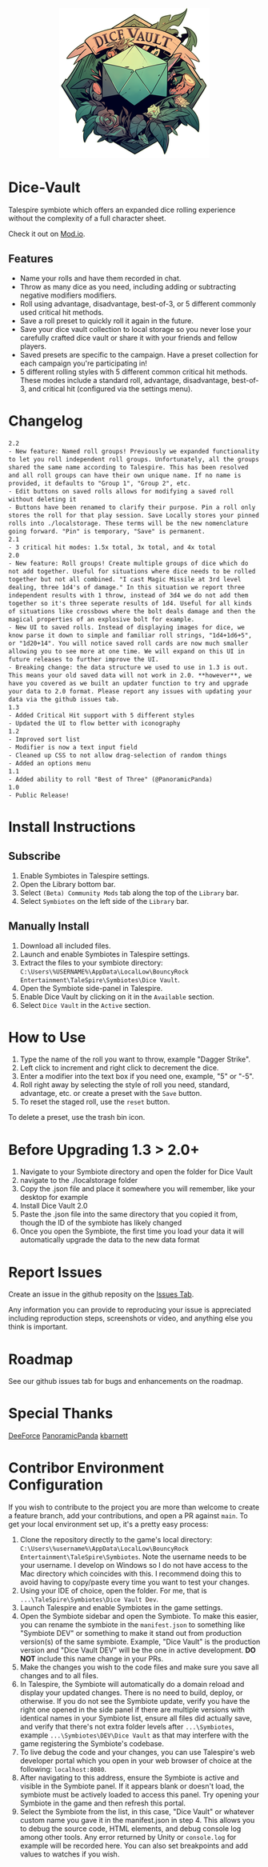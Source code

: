 <p align="center">
  <img src="images/DiceVault.png" alt="Dice Vault Logo" width="300">
</p>

# Dice-Vault

Talespire symbiote which offers an expanded dice rolling experience without the complexity of a full character sheet.

Check it out on [Mod.io](https://mod.io/g/talespire/m/dice-vault).

  ## Features
  - Name your rolls and have them recorded in chat.
  - Throw as many dice as you need, including adding or subtracting negative modifiers modifiers.
  - Roll using advantage, disadvantage, best-of-3, or 5 different commonly used critical hit methods.
  - Save a roll preset to quickly roll it again in the future.
  - Save your dice vault collection to local storage so you never lose your carefully crafted dice vault or share it with your friends and fellow players.
  - Saved presets are specific to the campaign. Have a preset collection for each campaign you're participating in!
  - 5 different rolling styles with 5 different common critical hit methods. These modes include a standard roll, advantage, disadvantage, best-of-3, and critical hit (configured via the settings menu).

# Changelog
```
2.2
- New feature: Named roll groups! Previously we expanded functionality to let you roll independent roll groups. Unfortunately, all the groups shared the same name according to Talespire. This has been resolved and all roll groups can have their own unique name. If no name is provided, it defaults to "Group 1", "Group 2", etc.
- Edit buttons on saved rolls allows for modifying a saved roll without deleting it
- Buttons have been renamed to clarify their purpose. Pin a roll only stores the roll for that play session. Save Locally stores your pinned rolls into ./localstorage. These terms will be the new nomenclature going forward. "Pin" is temporary, "Save" is permanent.
2.1
- 3 critical hit modes: 1.5x total, 3x total, and 4x total
2.0
- New feature: Roll groups! Create multiple groups of dice which do not add together. Useful for situations where dice needs to be rolled together but not all combined. "I cast Magic Missile at 3rd level dealing, three 1d4's of damage." In this situation we report three independent results with 1 throw, instead of 3d4 we do not add them together so it's three seperate results of 1d4. Useful for all kinds of situations like crossbows where the bolt deals damage and then the magical properties of an explosive bolt for example.
- New UI to saved rolls. Instead of displaying images for dice, we know parse it down to simple and familiar roll strings, "1d4+1d6+5", or "1d20+14". You will notice saved roll cards are now much smaller allowing you to see more at one time. We will expand on this UI in future releases to further improve the UI.
- Breaking change: the data structure we used to use in 1.3 is out. This means your old saved data will not work in 2.0. **however**, we have you covered as we built an updater function to try and upgrade your data to 2.0 format. Please report any issues with updating your data via the github issues tab.
1.3
- Added Critical Hit support with 5 different styles
- Updated the UI to flow better with iconography
1.2
- Improved sort list
- Modifier is now a text input field
- Cleaned up CSS to not allow drag-selection of random things
- Added an options menu
1.1
- Added ability to roll "Best of Three" (@PanoramicPanda)
1.0
- Public Release!
```

# Install Instructions
  ## Subscribe
  1. Enable Symbiotes in Talespire settings.
  2. Open the Library bottom bar.
  3. Select `(Beta) Community Mods` tab along the top of the `Library` bar.
  4. Select `Symbiotes` on the left side of the `Library` bar.
  
  ## Manually Install
  1. Download all included files.
  2. Launch and enable Symbiotes in Talespire settings.
  3. Extract the files to your symbiote directory: `C:\Users\%USERNAME%\AppData\LocalLow\BouncyRock Entertainment\TaleSpire\Symbiotes\Dice Vault`.
  4. Open the Symbiote side-panel in Talespire.
  5. Enable Dice Vault by clicking on it in the `Available` section.
  6. Select `Dice Vault` in the `Active` section.

# How to Use
1. Type the name of the roll you want to throw, example "Dagger Strike".
2. Left click to increment and right click to decrement the dice.
3. Enter a modifier into the text box if you need one, example, "5" or "-5".
4. Roll right away by selecting the style of roll you need, standard, advantage, etc. or create a preset with the `Save` button.
5. To reset the staged roll, use the `reset` button.

To delete a preset, use the trash bin icon.

# Before Upgrading 1.3 > 2.0+
1. Navigate to your Symbiote directory and open the folder for Dice Vault
2. navigate to the ./localstorage folder
3. Copy the .json file and place it somewhere you will remember, like your desktop for example
4. Install Dice Vault 2.0
5. Paste the .json file into the same directory that you copied it from, though the ID of the symbiote has likely changed
6. Once you open the Symbiote, the first time you load your data it will automatically upgrade the data to the new data format

# Report Issues
Create an issue in the github reposity on the [Issues Tab](https://github.com/JasonCostanza/Dice-Vault/issues).

Any information you can provide to reproducing your issue is appreciated including reproduction steps, screenshots or video, and anything else you think is important.

# Roadmap
See our github issues tab for bugs and enhancements on the roadmap.

# Special Thanks
[DeeForce](https://github.com/D33Force)
[PanoramicPanda](https://github.com/PanoramicPanda)
[kbarnett](https://github.com/kbarnett)


# Contribor Environment Configuration
If you wish to contribute to the project you are more than welcome to create a feature branch, add your contributions, and open a PR against `main`. To get your local environment set up, it's a pretty easy process:
  1. Clone the repository directly to the game's local directory: `C:\Users\%username%\AppData\LocalLow\BouncyRock Entertainment\TaleSpire\Symbiotes`. Note the username needs to be your username. I develop on Windows so I do not have access to the Mac directory which coincides with this. I recommend doing this to avoid having to copy/paste every time you want to test your changes.
  2. Using your IDE of choice, open the folder. For me, that is `...\TaleSpire\Symbiotes\Dice Vault Dev`.
  3. Launch Talespire and enable Symbiotes in the game settings.
  4. Open the Symbiote sidebar and open the Symbiote. To make this easier, you can rename the symbiote in the `manifest.json` to something like "Symbiote DEV" or something to make it stand out from production version(s) of the same symbiote. Example, "Dice Vault" is the production version and "Dice Vault DEV" will be the one in active development. **DO NOT** include this name change in your PRs.
  5. Make the changes you wish to the code files and make sure you save all changes and to all files.
  6. In Talespire, the Symbiote will automatically do a domain reload and display your updated changes. There is no need to build, deploy, or otherwise. If you do not see the Symbiote update, verify you have the right one opened in the side panel if there are multiple versions with identical names in your Symbiote list, ensure all files did actually save, and verify that there's not extra folder levels after `...\Symbiotes`, example `...\Symbiotes\DEV\Dice Vault` as that may interfere with the game registering the Symbiote's codebase.
  7. To live debug the code and your changes, you can use Talespire's web developer portal which you open in your web browser of choice at the following: `localhost:8080`.
  8. After navigating to this address, ensure the Symbiote is active and visible in the Symbiote panel. If it appears blank or doesn't load, the symbiote must be actively loaded to access this panel. Try opening your Symbiote in the game and then refresh this portal.
  9. Select the Symbiote from the list, in this case, "Dice Vault" or whatever custom name you gave it in the manifest.json in step 4. This allows you to debug the source code, HTML elements, and debug console log among other tools. Any error returned by Unity or `console.log` for example will be recorded here. You can also set breakpoints and add values to watches if you wish.

